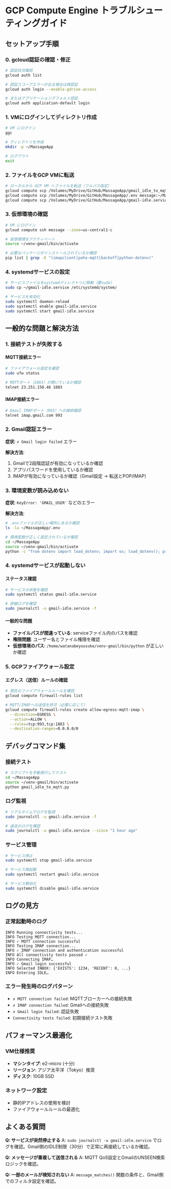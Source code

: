 # GCP Compute Engine トラブルシューティングガイド

## セットアップ手順

### 0. gcloud認証の確認・修正
```bash
# 認証状況確認
gcloud auth list

# 認証スコープエラーが出る場合は再認証
gcloud auth login --enable-gdrive-access

# またはアプリケーションデフォルト認証
gcloud auth application-default login
```

### 1. VMにログインしてディレクトリ作成
```bash
# VM にログイン
ggc

# ディレクトリを作成
mkdir -p ~/MassageApp

# ログアウト
exit
```

### 2. ファイルをGCP VMに転送
```bash
# ローカルから GCP VM へファイルを転送（フルパス指定）
gcloud compute scp /Volumes/MyDrive/GitHub/MassageApp/gmail_idle_to_mqtt.py message:~/MassageApp/ --zone=us-central1-c
gcloud compute scp /Volumes/MyDrive/GitHub/MassageApp/.env message:~/MassageApp/ --zone=us-central1-c
gcloud compute scp /Volumes/MyDrive/GitHub/MassageApp/gmail-idle.service message:~ --zone=us-central1-c
```

### 3. 仮想環境の確認
```bash
# VM にログイン
gcloud compute ssh message --zone=us-central1-c

# 仮想環境をアクティベート
source ~/venv-gmail/bin/activate

# 必要なパッケージがインストールされているか確認
pip list | grep -E "(imapclient|paho-mqtt|backoff|python-dotenv)"
```

### 4. systemdサービスの設定
```bash
# サービスファイルをsystemdディレクトリに移動（要sudo）
sudo cp ~/gmail-idle.service /etc/systemd/system/

# サービスを有効化
sudo systemctl daemon-reload
sudo systemctl enable gmail-idle.service
sudo systemctl start gmail-idle.service
```

## 一般的な問題と解決方法

### 1. 接続テストが失敗する

#### MQTT接続エラー
```bash
# ファイアウォール設定を確認
sudo ufw status

# MQTTポート（1883）が開いているか確認
telnet 23.251.158.46 1883
```

#### IMAP接続エラー
```bash
# Gmail IMAPポート（993）への接続確認
telnet imap.gmail.com 993
```

### 2. Gmail認証エラー

**症状**: `✗ Gmail login failed` エラー

**解決方法**:
1. Gmailで2段階認証が有効になっているか確認
2. アプリパスワードを使用しているか確認
3. IMAPが有効になっているか確認（Gmail設定 → 転送とPOP/IMAP）

### 3. 環境変数が読み込めない

**症状**: `KeyError: 'GMAIL_USER'` などのエラー

**解決方法**:
```bash
# .envファイルが正しい場所にあるか確認
ls -la ~/MassageApp/.env

# 環境変数が正しく設定されているか確認
cd ~/MassageApp
source ~/venv-gmail/bin/activate
python -c "from dotenv import load_dotenv; import os; load_dotenv(); print(os.environ.get('GMAIL_USER'))"
```

### 4. systemdサービスが起動しない

#### ステータス確認
```bash
# サービスの状態を確認
sudo systemctl status gmail-idle.service

# 詳細ログを確認
sudo journalctl -u gmail-idle.service -f
```

#### 一般的な問題
- **ファイルパスが間違っている**: serviceファイル内のパスを確認
- **権限問題**: ユーザー名とファイル権限を確認
- **仮想環境のパス**: `/home/watanabeyousuke/venv-gmail/bin/python` が正しいか確認

### 5. GCPファイアウォール設定

#### エグレス（送信）ルールの確認
```bash
# 現在のファイアウォールルールを確認
gcloud compute firewall-rules list

# MQTT/IMAPへの送信を許可（必要に応じて）
gcloud compute firewall-rules create allow-egress-mqtt-imap \
  --direction=EGRESS \
  --action=ALLOW \
  --rules=tcp:993,tcp:1883 \
  --destination-ranges=0.0.0.0/0
```

## デバッグコマンド集

### 接続テスト
```bash
# スクリプトを手動実行してテスト
cd ~/MassageApp
source ~/venv-gmail/bin/activate
python gmail_idle_to_mqtt.py
```

### ログ監視
```bash
# リアルタイムでログを監視
sudo journalctl -u gmail-idle.service -f

# 過去のログを確認
sudo journalctl -u gmail-idle.service --since "1 hour ago"
```

### サービス管理
```bash
# サービス停止
sudo systemctl stop gmail-idle.service

# サービス再起動
sudo systemctl restart gmail-idle.service

# サービス無効化
sudo systemctl disable gmail-idle.service
```

## ログの見方

### 正常起動時のログ
```
INFO Running connectivity tests...
INFO Testing MQTT connection...
INFO ✓ MQTT connection successful
INFO Testing IMAP connection...
INFO ✓ IMAP connection and authentication successful
INFO All connectivity tests passed ✓
INFO Connecting IMAP…
INFO ✓ Gmail login successful
INFO Selected INBOX: {'EXISTS': 1234, 'RECENT': 0, ...}
INFO Entering IDLE…
```

### エラー発生時のログパターン
- `✗ MQTT connection failed`: MQTTブローカーへの接続失敗
- `✗ IMAP connection failed`: Gmailへの接続失敗
- `✗ Gmail login failed`: 認証失敗
- `Connectivity tests failed`: 初期接続テスト失敗

## パフォーマンス最適化

### VM仕様推奨
- **マシンタイプ**: e2-micro (十分)
- **リージョン**: アジア太平洋（Tokyo）推奨
- **ディスク**: 10GB SSD

### ネットワーク設定
- 静的IPアドレスの使用を検討
- ファイアウォールルールの最適化

## よくある質問

**Q: サービスが突然停止する**
A: `sudo journalctl -u gmail-idle.service` でログを確認。Gmail側のIDLE制限（30分）で正常に再接続しているか確認。

**Q: メッセージが重複して送信される**
A: MQTT QoS設定とGmailのUNSEEN検索ロジックを確認。

**Q: 一部のメールが検知されない**
A: `message_matches()` 関数の条件と、Gmail側でのフィルタ設定を確認。